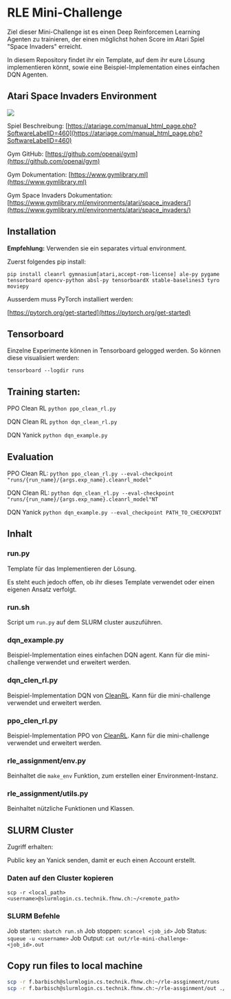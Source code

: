 
# RLE Mini-Challenge

Ziel dieser Mini-Challenge ist es einen Deep Reinforcemen Learning Agenten zu trainieren, der einen möglichst hohen Score im Atari Spiel "Space Invaders" erreicht.

In diesem Repository findet ihr ein Template, auf dem ihr eure Lösung implementieren könnt, sowie eine Beispiel-Implementation eines einfachen DQN Agenten.

## Atari Space Invaders Environment

![](https://www.gymlibrary.ml/_images/space_invaders.gif)

Spiel Beschreibung: [https://atariage.com/manual_html_page.php?SoftwareLabelID=460](https://atariage.com/manual_html_page.php?SoftwareLabelID=460)

Gym GitHub: [https://github.com/openai/gym](https://github.com/openai/gym)

Gym Dokumentation: [https://www.gymlibrary.ml](https://www.gymlibrary.ml)

Gym Space Invaders Dokumentation: [https://www.gymlibrary.ml/environments/atari/space_invaders/](https://www.gymlibrary.ml/environments/atari/space_invaders/)


## Installation

**Empfehlung:** Verwenden sie ein separates virtual environment.

Zuerst folgendes pip install:
```
pip install cleanrl gymnasium[atari,accept-rom-license] ale-py pygame tensorboard opencv-python absl-py tensorboardX stable-baselines3 tyro moviepy
```

Ausserdem muss PyTorch installiert werden:

[https://pytorch.org/get-started](https://pytorch.org/get-started)

## Tensorboard
Einzelne Experimente können in Tensorboard gelogged werden.
So können diese visualisiert werden:
```
tensorboard --logdir runs
```

## Training starten:

PPO Clean RL
```python ppo_clean_rl.py```

DQN Clean RL
```python dqn_clean_rl.py```

DQN Yanick
```python dqn_example.py```

 ## Evaluation

PPO Clean RL:
 ```python ppo_clean_rl.py --eval-checkpoint "runs/{run_name}/{args.exp_name}.cleanrl_model"```

DQN Clean RL:
  ```python dqn_clean_rl.py --eval-checkpoint "runs/{run_name}/{args.exp_name}.cleanrl_model"NT```

DQN Yanick
```python dqn_example.py --eval_checkpoint PATH_TO_CHECKPOINT```

## Inhalt

### run.py

Template für das Implementieren der Lösung.

Es steht euch jedoch offen, ob ihr dieses Template verwendet oder einen eigenen Ansatz verfolgt.

### run.sh

Script um `run.py` auf dem SLURM cluster auszuführen.

### dqn_example.py

Beispiel-Implementation eines einfachen DQN agent. Kann für die mini-challenge verwendet und erweitert werden.

### dqn_clen_rl.py

Beispiel-Implementation DQN von [CleanRL](https://docs.cleanrl.dev/). Kann für die mini-challenge verwendet und erweitert werden.

### ppo_clen_rl.py

Beispiel-Implementation PPO von [CleanRL](https://docs.cleanrl.dev/). Kann für die mini-challenge verwendet und erweitert werden.


### rle_assignment/env.py

Beinhaltet die `make_env` Funktion, zum erstellen einer Environment-Instanz.

### rle_assignment/utils.py

Beinhaltet nützliche Funktionen und Klassen.

## SLURM Cluster
Zugriff erhalten:

Public key an Yanick senden, damit er euch einen Account erstellt.

### Daten auf den Cluster kopieren

``` scp -r <local_path> <username>@slurmlogin.cs.technik.fhnw.ch:~/<remote_path> ```

### SLURM Befehle
Job starten:
``` sbatch run.sh ```
Job stoppen:
``` scancel <job_id> ```
Job Status:
``` squeue -u <username> ```
Job Output:
``` cat out/rle-mini-challenge-<job_id>.out ```


## Copy run files to local machine

```bash
scp -r f.barbisch@slurmlogin.cs.technik.fhnw.ch:~/rle-assginment/runs ./slurm/
scp -r f.barbisch@slurmlogin.cs.technik.fhnw.ch:~/rle-assginment/out ./slurm/
```
